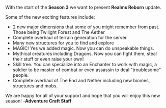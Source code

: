 With the start of the **Season 3** we want to present **Realms Reborn** update.

Some of the new exciting features include:
- 2 new major dimensions that some of you might remember from past. Those being Twilight Forest and The Aether
- Complete overhaul of terrain generation for the server
- Many new structures for you to find and explore
- MAGIC! Yes we added magic. Now you can do unspeakable things.
- Mythical creatures including Dragons. Now you can fight them, steal their stuff or even raise your own!
- Skill tree. You can specialize into an Enchanter to work with magic, a soldier to be master of combat or even assassin to deal "troublesome" people.
- Complete overhaul of The End and Nether including new biomes, structures and mobs.

We are happy for all of your support and hope that you will enjoy this new season!
                                                            -__Adventure Craft Staff__
